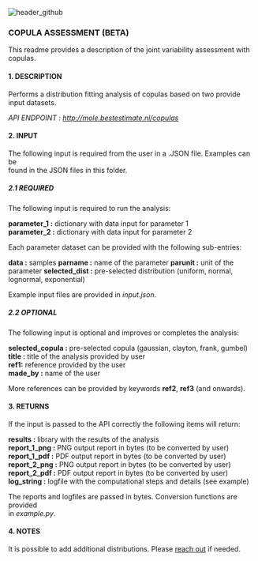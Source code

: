 ![header_github](https://bestestimate.nl/images/header_github.png)

### **COPULA ASSESSMENT (BETA)**

This readme provides a description of the joint variability assessment with copulas.

#### **1. DESCRIPTION**

Performs a distribution fitting analysis of copulas based on two provide input
datasets.

*API ENDPOINT : http://mole.bestestimate.nl/copulas*

#### **2. INPUT**

The following input is required from the user in a .JSON file. Examples can be   
found in the JSON files in this folder.

##### **2.1 REQUIRED**

The following input is required to run the analysis:

**parameter_1 :**  dictionary with data input for parameter 1  
**parameter_2 :**  dictionary with data input for parameter 2

Each parameter dataset can be provided with the following sub-entries:

**data :**  samples
**parname :**  name of the parameter
**parunit :**  unit of the parameter
**selected_dist :** pre-selected distribution (uniform, normal, lognormal, exponential)   

Example input files are provided in *input.json*.

##### **2.2 OPTIONAL**

The following input is optional and improves or completes the analysis:

**selected_copula :** pre-selected copula (gaussian, clayton, frank, gumbel)   
**title :** title of the analysis provided by user     
**ref1:** reference provided by the user  
**made_by :** name of the user  

More references can be provided by keywords **ref2**, **ref3** (and onwards).

#### **3. RETURNS**

If the input is passed to the API correctly the following items will return:

**results :** library with the results of the analysis   
**report_1_png :** PNG output report in bytes (to be converted by user)   
**report_1_pdf :** PDF output report in bytes (to be converted by user)   
**report_2_png :** PNG output report in bytes (to be converted by user)   
**report_2_pdf :** PDF output report in bytes (to be converted by user)   
**log_string :** logfile with the computational steps and details (see example)

The reports and logfiles are passed in bytes. Conversion functions are provided   
in *example.py*.

#### **4. NOTES**

It is possible to add additional distributions. Please [reach out](https://bestestimate.nl/menu_reach_out.html) if needed.
